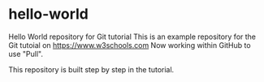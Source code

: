 # hello-world
Hello World repository for Git tutorial
This is an example repository for the Git tutoial on https://www.w3schools.com
Now working within GitHub to use "Pull".

This repository is built step by step in the tutorial.
